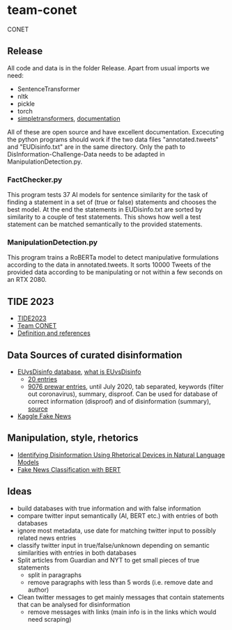 # team-conet
CONET
## Release
All code and data is in the folder Release. Apart from usual imports we need:
* SentenceTransformer
* nltk
* pickle
* torch
* [simpletransformers](https://github.com/ThilinaRajapakse/simpletransformers), [documentation](https://simpletransformers.ai/)

All of these are open source and have excellent documentation. Excecuting the python programs should work if the two data files "annotated.tweets" and "EUDisinfo.txt" are in the same directory. Only the path to DisInformation-Challenge-Data needs to be adapted in ManipulationDetection.py.

### FactChecker.py
This program tests 37 AI models for sentence similarity for the task of finding a statement in a set of (true or false) statements and chooses the best model. At the end the statements in EUDisinfo.txt are sorted by similarity to a couple of test statements. This shows how well a test statement can be matched semantically to the provided statements.

### ManipulationDetection.py
This program trains a RoBERTa model to detect manipulative formulations according to the data in annotated.tweets. It sorts 10000 Tweets of the provided data according to be manipulating or not within a few seconds on an RTX 2080.

## TIDE 2023
* [TIDE2023](https://tide.act.nato.int/mediawiki/tidepedia/index.php/2023_TIDE_Hackathon)
* [Team CONET](https://tide.act.nato.int/mediawiki/tidepedia/index.php/Team_1097)
* [Definition and references](https://tide.act.nato.int/mediawiki/tidepedia/index.php/Challenge_1038#tab=Definition)

## Data Sources of curated disinformation
* [EUvsDisinfo database](https://euvsdisinfo.eu/disinformation-cases/), [what is EUvsDisinfo](https://en.wikipedia.org/wiki/East_StratCom_Task_Force)
  * [20 entries](Datasets/EUDisinfo.txt)
  * [9076 prewar entries](Datasets/euvsdisinfo_v1_2.csv), until July 2020, tab separated, keywords (filter out coronavirus), summary, disproof. Can be used for database of correct information (disproof) and of disinformation (summary), [source](https://www.kaggle.com/datasets/imuhammad/euvsdisinfo-disinformation-database)
* [Kaggle Fake News](https://www.kaggle.com/datasets/mrisdal/fake-news)

## Manipulation, style, rhetorics
* [Identifying Disinformation Using Rhetorical Devices in Natural Language Models](https://www.osti.gov/biblio/1891194)
* [Fake News Classification with BERT](https://towardsdatascience.com/fake-news-classification-with-bert-afbeee601f41)

## Ideas
* build databases with true information and with false information
* compare twitter input semantically (AI, BERT etc.) with entries of both databases
* ignore most metadata, use date for matching twitter input to possibly related news entries
* classify twitter input in true/false/unknown depending on semantic similarities with entries in both databases
* Split articles from Guardian and NYT to get small pieces of true statements
  * split in paragraphs
  * remove paragraphs with less than 5 words (i.e. remove date and author)
* Clean twitter messages to get mainly messages that contain statements that can be analysed for disinformation
  * remove messages with links (main info is in the links which would need scraping)
